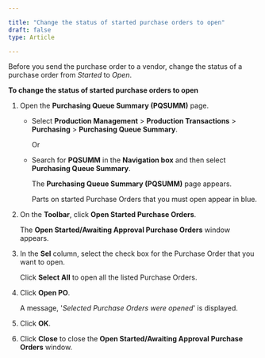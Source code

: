 ```yaml
---

title: "Change the status of started purchase orders to open"
draft: false
type: Article

---
```


Before you send the purchase order to a vendor, change the status of a purchase order from *Started* to *Open*.

**To change the status of started purchase orders to open**

1. Open the **Purchasing Queue Summary (PQSUMM)** page.

    - Select **Production Management** > **Production Transactions** > **Purchasing** > **Purchasing Queue Summary**.

        Or

    - Search for **PQSUMM** in the **Navigation box** and then select **Purchasing Queue Summary**.

       The **Purchasing Queue Summary (PQSUMM)** page appears.

        Parts on started Purchase Orders that you must open appear in blue.

2. On the **Toolbar**, click **Open Started Purchase Orders**.

    The **Open Started/Awaiting Approval Purchase Orders** window appears.

3. In the **Sel** column, select the check box for the Purchase Order that you want to open.

    Click **Select All** to open all the listed Purchase Orders.

4. Click **Open PO**.

    A message, '*Selected Purchase Orders were opened*' is displayed.

5. Click **OK**.

6. Click **Close** to close the **Open Started/Awaiting Approval Purchase Orders** window.
